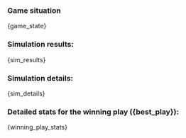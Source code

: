 ### Game situation
{game_state}

### Simulation results:

{sim_results}

### Simulation details:

{sim_details}

### Detailed stats for the winning play ({best_play}):

{winning_play_stats}